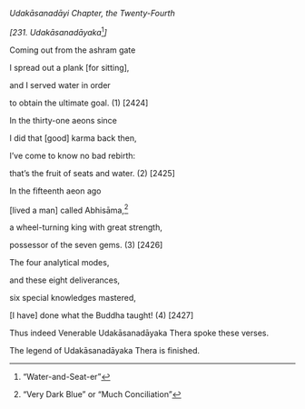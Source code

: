 *Udakāsanadāyi Chapter, the Twenty-Fourth*

*\[231. Udakāsanadāyaka*[^1]*\]*

Coming out from the ashram gate

I spread out a plank \[for sitting\],

and I served water in order

to obtain the ultimate goal. (1) \[2424\]

In the thirty-one aeons since

I did that \[good\] karma back then,

I’ve come to know no bad rebirth:

that’s the fruit of seats and water. (2) \[2425\]

In the fifteenth aeon ago

\[lived a man\] called Abhisāma,[^2]

a wheel-turning king with great strength,

possessor of the seven gems. (3) \[2426\]

The four analytical modes,

and these eight deliverances,

six special knowledges mastered,

\[I have\] done what the Buddha taught! (4) \[2427\]

Thus indeed Venerable Udakāsanadāyaka Thera spoke these verses.

The legend of Udakāsanadāyaka Thera is finished.

[^1]: “Water-and-Seat-er”

[^2]: “Very Dark Blue” or “Much Conciliation”

